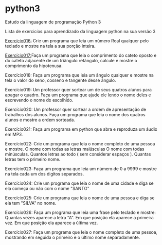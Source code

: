 # python3
Estudo da linguagem de programação Python 3

Lista de exercicíos para aprendizado da linguagem python na sua versão 3

[Exercício016:](https://github.com/pauloalwis/python3/blob/master/Exercicio016.py) Crie um programa que leia um número Real qualquer pelo teclado e mostre na tela a sua porção inteira.

[Exercício017:](https://github.com/pauloalwis/python3/blob/master/Exercicio017.py)Faça um programa que leia o comprimento do cateto oposto e do cateto adjacente de um triângulo retângulo, calcule e mostre o               comprimento da hipotenusa.

Exercício018: Faça um programa que leia um ângulo qualquer e mostre na tela o valor do seno, cosseno e tangente desse ângulo.

Exercício019: Um professor quer sortear um de seus quatros alunos para apagar o quadro. Faça um programa que ajude ele lendo o nome                     deles e escrevendo o nome do escolhido.

Exercício020: Um professor quer sortear a ordem de apresentação de trabalhos dos alunos. Faça um programa que leia o nome dos quatros                   alunos e mostre a ordem sorteada.

Exercício021: Faça um programa em python que abra e reproduza um áudio em MP3.

Exercício022: Crie um programa que leia o nome completo de uma pessoa e mostre.
              O nome com todas as letras maiúsculas
              O nome com todas minúsculas.
              Quantos letras ao todo ( sem considerar espaços ).
              Quantas letras tem o primeiro nome.
              
Exercício023: Faça um programa que leia um número de 0 a 9999 e mostre na tela cada um dos digitos separados.

Exercício024: Crie um programa que leia o nome de uma cidade e diga se ela começa ou não com o nome "SANTO"

Exercício025: Crie um programa que leia o nome de uma pessoa e diga se ela tem "SILVA" no nome.

Exercício026: Faça um programa que leia uma frase pelo teclado e mostre:
              Quantas vezes aparece a letra "A".
              Em que posição ela aparece a primeira vez.
              Em que posição ela aparece a última vez.
          
Exercício027: Faça um programa que leia o nome completo de uma pessoa,  mostrando em seguida o primeiro e o último nome separadamente.
